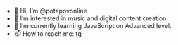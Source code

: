 - 👋 Hi, I’m @potapovonline
- 👀 I’m interested in music and digital content creation.
- 🌱 I’m currently learning JavaScript on Advanced level.
- 📫 How to reach me: [tg](https://t.me/po_svoemu)

<!---
potapovonline/potapovonline is a ✨ special ✨ repository because its `README.md` (this file) appears on your GitHub profile.
You can click the Preview link to take a look at your changes.
--->
